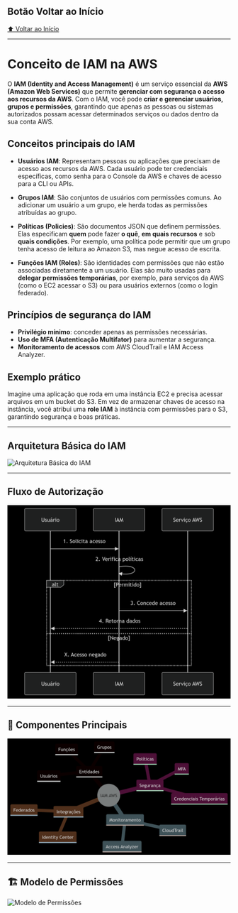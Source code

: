 ## Botão Voltar ao Início
[⬆️ Voltar ao Início](/README.md)

---

# Conceito de IAM na AWS

O **IAM (Identity and Access Management)** é um serviço essencial da **AWS (Amazon Web Services)** que permite **gerenciar com segurança o acesso aos recursos da AWS**. Com o IAM, você pode **criar e gerenciar usuários, grupos e permissões**, garantindo que apenas as pessoas ou sistemas autorizados possam acessar determinados serviços ou dados dentro da sua conta AWS.

## Conceitos principais do IAM

- **Usuários IAM**: Representam pessoas ou aplicações que precisam de acesso aos recursos da AWS. Cada usuário pode ter credenciais específicas, como senha para o Console da AWS e chaves de acesso para a CLI ou APIs.

- **Grupos IAM**: São conjuntos de usuários com permissões comuns. Ao adicionar um usuário a um grupo, ele herda todas as permissões atribuídas ao grupo.

- **Políticas (Policies)**: São documentos JSON que definem permissões. Elas especificam **quem** pode fazer **o quê**, **em quais recursos** e sob **quais condições**. Por exemplo, uma política pode permitir que um grupo tenha acesso de leitura ao Amazon S3, mas negue acesso de escrita.

- **Funções IAM (Roles)**: São identidades com permissões que não estão associadas diretamente a um usuário. Elas são muito usadas para **delegar permissões temporárias**, por exemplo, para serviços da AWS (como o EC2 acessar o S3) ou para usuários externos (como o login federado).

## Princípios de segurança do IAM

- **Privilégio mínimo**: conceder apenas as permissões necessárias.
- **Uso de MFA (Autenticação Multifator)** para aumentar a segurança.
- **Monitoramento de acessos** com AWS CloudTrail e IAM Access Analyzer.

## Exemplo prático

Imagine uma aplicação que roda em uma instância EC2 e precisa acessar arquivos em um bucket do S3. Em vez de armazenar chaves de acesso na instância, você atribui uma **role IAM** à instância com permissões para o S3, garantindo segurança e boas práticas.

---


##  Arquitetura Básica do IAM
![ Arquitetura Básica do IAM](/images/Arquitetura%20Básica%20do%20IAM.png)

---

## Fluxo de Autorização
![CFluxo de Autorização](/images/Fluxo%20de%20Autorização%20iam.png)

---

## 🧩 Componentes Principais
![Componentes Principais](/images/Componentes%20Principais.png)


---

## 🏗️ Modelo de Permissões
![Modelo de Permissões](/images/Modelo%20de%20Permissões.png)


